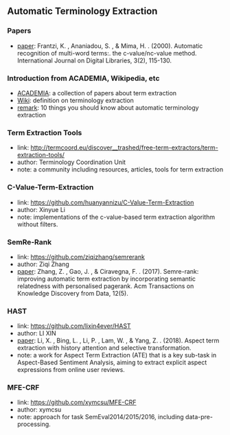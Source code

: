 ## **Automatic Terminology Extraction**

### Papers
  * [paper](https://personalpages.manchester.ac.uk/staff/sophia.ananiadou/ijodl2000.pdf): Frantzi, K. , Ananiadou, S. , & Mima, H. . (2000). Automatic recognition of multi-word terms:. the c-value/nc-value method. International Journal on Digital Libraries, 3(2), 115-130.

### Introduction from ACADEMIA, Wikipedia, etc
  * [ACADEMIA](https://www.academia.edu/Documents/in/Automatic_Term_Extraction): a collection of papers about term extraction
  * [Wiki](https://en.wikipedia.org/wiki/Terminology_extraction): definition on terminology extraction
  * [remark](https://linguagreca.com/blog/2013/09/automatic-terminology-extraction/): 10 things you should know about automatic terminology extraction

### Term Extraction Tools
  * link: http://termcoord.eu/discover__trashed/free-term-extractors/term-extraction-tools/
  * author: Terminology Coordination Unit
  * note: a community including resources, articles, tools for term extraction

### C-Value-Term-Extraction
  * link: https://github.com/huanyannizu/C-Value-Term-Extraction
  * author: Xinyue Li
  * note: implementations of the c-value-based term extraction algorithm without filters.
  
### SemRe-Rank
  * link: https://github.com/ziqizhang/semrerank
  * author: Ziqi Zhang
  * [paper](https://arxiv.org/abs/1711.03373): Zhang, Z. , Gao, J. , & Ciravegna, F. . (2017). Semre-rank: improving automatic term extraction by incorporating semantic relatedness with personalised pagerank. Acm Transactions on Knowledge Discovery from Data, 12(5).

### HAST
  * link: https://github.com/lixin4ever/HAST
  * author: LI XIN
  * [paper](https://arxiv.org/abs/1805.00760): Li, X. , Bing, L. , Li, P. , Lam, W. , & Yang, Z. . (2018). Aspect term extraction with history attention and selective transformation.
  * note: a work for Aspect Term Extraction (ATE) that is a key sub-task in Aspect-Based Sentiment Analysis, aiming to extract explicit aspect expressions from online user reviews.

### MFE-CRF
  * link: https://github.com/xymcsu/MFE-CRF
  * author: xymcsu
  * note: approach for task SemEval2014/2015/2016, including data-pre-processing.
  
